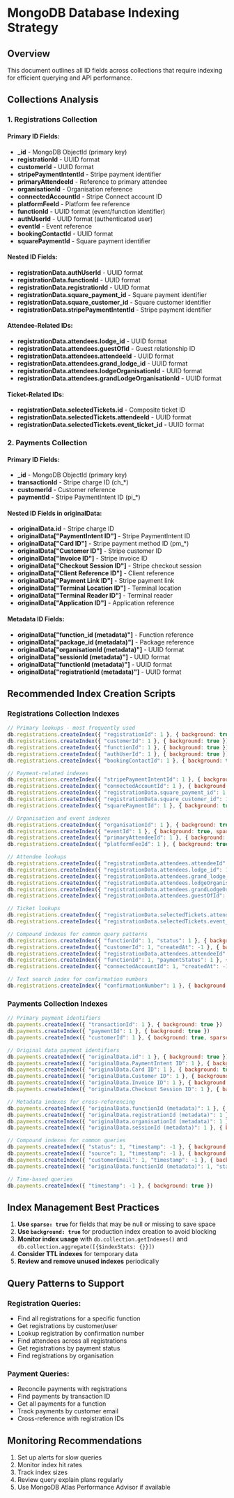 # MongoDB Database Indexing Strategy

## Overview
This document outlines all ID fields across collections that require indexing for efficient querying and API performance.

## Collections Analysis

### 1. Registrations Collection

#### Primary ID Fields:
- **_id** - MongoDB ObjectId (primary key)
- **registrationId** - UUID format
- **customerId** - UUID format
- **stripePaymentIntentId** - Stripe payment identifier
- **primaryAttendeeId** - Reference to primary attendee
- **organisationId** - Organisation reference
- **connectedAccountId** - Stripe Connect account ID
- **platformFeeId** - Platform fee reference
- **functionId** - UUID format (event/function identifier)
- **authUserId** - UUID format (authenticated user)
- **eventId** - Event reference
- **bookingContactId** - UUID format
- **squarePaymentId** - Square payment identifier

#### Nested ID Fields:
- **registrationData.authUserId** - UUID format
- **registrationData.functionId** - UUID format
- **registrationData.registrationId** - UUID format
- **registrationData.square_payment_id** - Square payment identifier
- **registrationData.square_customer_id** - Square customer identifier
- **registrationData.stripePaymentIntentId** - Stripe payment identifier

#### Attendee-Related IDs:
- **registrationData.attendees.lodge_id** - UUID format
- **registrationData.attendees.guestOfId** - Guest relationship ID
- **registrationData.attendees.attendeeId** - UUID format
- **registrationData.attendees.grand_lodge_id** - UUID format
- **registrationData.attendees.lodgeOrganisationId** - UUID format
- **registrationData.attendees.grandLodgeOrganisationId** - UUID format

#### Ticket-Related IDs:
- **registrationData.selectedTickets.id** - Composite ticket ID
- **registrationData.selectedTickets.attendeeId** - UUID format
- **registrationData.selectedTickets.event_ticket_id** - UUID format

### 2. Payments Collection

#### Primary ID Fields:
- **_id** - MongoDB ObjectId (primary key)
- **transactionId** - Stripe charge ID (ch_*)
- **customerId** - Customer reference
- **paymentId** - Stripe PaymentIntent ID (pi_*)

#### Nested ID Fields in originalData:
- **originalData.id** - Stripe charge ID
- **originalData["PaymentIntent ID"]** - Stripe PaymentIntent ID
- **originalData["Card ID"]** - Stripe payment method ID (pm_*)
- **originalData["Customer ID"]** - Stripe customer ID
- **originalData["Invoice ID"]** - Stripe invoice ID
- **originalData["Checkout Session ID"]** - Stripe checkout session
- **originalData["Client Reference ID"]** - Client reference
- **originalData["Payment Link ID"]** - Stripe payment link
- **originalData["Terminal Location ID"]** - Terminal location
- **originalData["Terminal Reader ID"]** - Terminal reader
- **originalData["Application ID"]** - Application reference

#### Metadata ID Fields:
- **originalData["function_id (metadata)"]** - Function reference
- **originalData["package_id (metadata)"]** - Package reference
- **originalData["organisationId (metadata)"]** - UUID format
- **originalData["sessionId (metadata)"]** - UUID format
- **originalData["functionId (metadata)"]** - UUID format
- **originalData["registrationId (metadata)"]** - UUID format

## Recommended Index Creation Scripts

### Registrations Collection Indexes

```javascript
// Primary lookups - most frequently used
db.registrations.createIndex({ "registrationId": 1 }, { background: true })
db.registrations.createIndex({ "customerId": 1 }, { background: true })
db.registrations.createIndex({ "functionId": 1 }, { background: true })
db.registrations.createIndex({ "authUserId": 1 }, { background: true })
db.registrations.createIndex({ "bookingContactId": 1 }, { background: true })

// Payment-related indexes
db.registrations.createIndex({ "stripePaymentIntentId": 1 }, { background: true, sparse: true })
db.registrations.createIndex({ "connectedAccountId": 1 }, { background: true })
db.registrations.createIndex({ "registrationData.square_payment_id": 1 }, { background: true, sparse: true })
db.registrations.createIndex({ "registrationData.square_customer_id": 1 }, { background: true, sparse: true })
db.registrations.createIndex({ "squarePaymentId": 1 }, { background: true, sparse: true })

// Organisation and event indexes
db.registrations.createIndex({ "organisationId": 1 }, { background: true, sparse: true })
db.registrations.createIndex({ "eventId": 1 }, { background: true, sparse: true })
db.registrations.createIndex({ "primaryAttendeeId": 1 }, { background: true, sparse: true })
db.registrations.createIndex({ "platformFeeId": 1 }, { background: true, sparse: true })

// Attendee lookups
db.registrations.createIndex({ "registrationData.attendees.attendeeId": 1 }, { background: true })
db.registrations.createIndex({ "registrationData.attendees.lodge_id": 1 }, { background: true })
db.registrations.createIndex({ "registrationData.attendees.grand_lodge_id": 1 }, { background: true })
db.registrations.createIndex({ "registrationData.attendees.lodgeOrganisationId": 1 }, { background: true })
db.registrations.createIndex({ "registrationData.attendees.grandLodgeOrganisationId": 1 }, { background: true })
db.registrations.createIndex({ "registrationData.attendees.guestOfId": 1 }, { background: true, sparse: true })

// Ticket lookups
db.registrations.createIndex({ "registrationData.selectedTickets.attendeeId": 1 }, { background: true })
db.registrations.createIndex({ "registrationData.selectedTickets.event_ticket_id": 1 }, { background: true })

// Compound indexes for common query patterns
db.registrations.createIndex({ "functionId": 1, "status": 1 }, { background: true })
db.registrations.createIndex({ "customerId": 1, "createdAt": -1 }, { background: true })
db.registrations.createIndex({ "registrationData.attendees.attendeeId": 1, "functionId": 1 }, { background: true })
db.registrations.createIndex({ "functionId": 1, "paymentStatus": 1 }, { background: true })
db.registrations.createIndex({ "connectedAccountId": 1, "createdAt": -1 }, { background: true })

// Text search index for confirmation numbers
db.registrations.createIndex({ "confirmationNumber": 1 }, { background: true })
```

### Payments Collection Indexes

```javascript
// Primary payment identifiers
db.payments.createIndex({ "transactionId": 1 }, { background: true })
db.payments.createIndex({ "paymentId": 1 }, { background: true })
db.payments.createIndex({ "customerId": 1 }, { background: true, sparse: true })

// Original data payment identifiers
db.payments.createIndex({ "originalData.id": 1 }, { background: true })
db.payments.createIndex({ "originalData.PaymentIntent ID": 1 }, { background: true })
db.payments.createIndex({ "originalData.Card ID": 1 }, { background: true, sparse: true })
db.payments.createIndex({ "originalData.Customer ID": 1 }, { background: true, sparse: true })
db.payments.createIndex({ "originalData.Invoice ID": 1 }, { background: true, sparse: true })
db.payments.createIndex({ "originalData.Checkout Session ID": 1 }, { background: true, sparse: true })

// Metadata indexes for cross-referencing
db.payments.createIndex({ "originalData.functionId (metadata)": 1 }, { background: true, sparse: true })
db.payments.createIndex({ "originalData.registrationId (metadata)": 1 }, { background: true, sparse: true })
db.payments.createIndex({ "originalData.organisationId (metadata)": 1 }, { background: true, sparse: true })
db.payments.createIndex({ "originalData.sessionId (metadata)": 1 }, { background: true, sparse: true })

// Compound indexes for common queries
db.payments.createIndex({ "status": 1, "timestamp": -1 }, { background: true })
db.payments.createIndex({ "source": 1, "timestamp": -1 }, { background: true })
db.payments.createIndex({ "customerEmail": 1, "timestamp": -1 }, { background: true })
db.payments.createIndex({ "originalData.functionId (metadata)": 1, "status": 1 }, { background: true })

// Time-based queries
db.payments.createIndex({ "timestamp": -1 }, { background: true })
```

## Index Management Best Practices

1. **Use `sparse: true`** for fields that may be null or missing to save space
2. **Use `background: true`** for production index creation to avoid blocking
3. **Monitor index usage** with `db.collection.getIndexes()` and `db.collection.aggregate([{$indexStats: {}}])`
4. **Consider TTL indexes** for temporary data
5. **Review and remove unused indexes** periodically

## Query Patterns to Support

### Registration Queries:
- Find all registrations for a specific function
- Get registrations by customer/user
- Lookup registration by confirmation number
- Find attendees across all registrations
- Get registrations by payment status
- Find registrations by organisation

### Payment Queries:
- Reconcile payments with registrations
- Find payments by transaction ID
- Get all payments for a function
- Track payments by customer email
- Cross-reference with registration IDs

## Monitoring Recommendations

1. Set up alerts for slow queries
2. Monitor index hit rates
3. Track index sizes
4. Review query explain plans regularly
5. Use MongoDB Atlas Performance Advisor if available